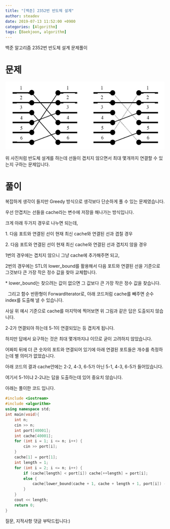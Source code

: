```yaml
---
title: "[백준] 2352번 반도체 설계"
author: steadev
date: 2019-07-13 11:52:00 +0900
categories: [Algorithm]
tags: [Baekjoon, algorithm]
---
```



백준 알고리즘 2352번 반도체 설계 문제풀이

# 문제

<img src="../assets/images/bj-2352-1.png" />

위 사진처럼 반도체 설계를 하는데 선들이 겹치지 않으면서 최대 몇개까지 연결할 수 있는지 구하는 문제입니다.

# 풀이

복잡하게 생각이 들지만 Greedy 방식으로 생각보다 단순하게 풀 수 있는 문제였습니다.

우선 안겹치는 선들을 cache라는 변수에 저장을 해나가는 방식입니다. 

크게 아래 두가지 경우로 나누면 되는데, 

1\. 다음 포트와 연결된 선이 현재 최신 cache와 연결된 선과 겹칠 경우

2. 다음 포트와 연결된 선이 현재 최신 cache와 연결된 선과 겹치지 않을 경우

1번의 경우에는 겹치지 않으니 그냥 cache에 추가해주면 되고,

2번의 경우에는 STL의 lower\_bound를 활용해서 다음 포트와 연결된 선을 기준으로 그것보다 큰 가장 작은 정수 값을 찾아 교체합니다.

\* lower\_bound는 찾으려는 값이 없으면 그 값보다 큰 가장 작은 정수 값을 찾습니다. 

  그리고 함수 반환형이 ForwardIterator로, 아래 코드처럼 cache를 빼주면 순수 index를 도출해 낼 수 있습니다.

사실 위 예시 기준으로 cache를 마지막에 찍어보면 위 그림과 같은 답은 도출되지 않습니다. 

2-2가 연결되야 하는데 5-1이 연결되있는 등 겹치게 됩니다.

하지만 답에서 요구하는 것은 최대 몇개까지냐 이므로 굳이 고려하지 않았습니다. 

어짜피 뒤에 더 큰 숫자의 포트와 연결되어 있기에 아래 연결된 포트들은 개수를 측정하는데 별 의미가 없었습니다.

아래 코드의 결과 cache안에는 2-2, 4-3, 6-5가 아닌 5-1, 4-3, 6-5가 들어있습니다.

여기서 5-1이냐 2-2냐는 답을 도출하는데 있어 중요치 않습니다.

아래는 풀이한 코드 입니다.

```c++
#include <iostream>
#include <algorithm>
using namespace std;
int main(void){
    int n;
    cin >> n;
    int port[40001];
    int cache[40001];
    for (int i = 1; i <= n; i++) {
        cin >> port[i];
    }
    cache[1] = port[1];
    int length = 1;
    for (int i = 2; i <= n; i++) {
        if (cache[length] < port[i]) cache[++length] = port[i];
        else {
            cache[lower_bound(cache + 1, cache + length + 1, port[i]) - cache] = port[i];
        }
    }
    cout << length;
    return 0;
}
```

질문, 지적사항 댓글 부탁드립니다:)